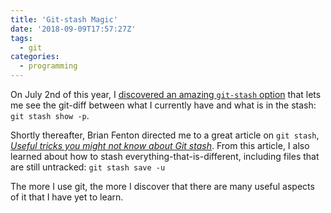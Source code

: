 ```yaml
---
title: 'Git-stash Magic'
date: '2018-09-09T17:57:27Z'
tags:
  - git
categories:
  - programming
---
```


On July 2nd of this year, I [discovered an amazing `git-stash` option](https://twitter.com/eric_poe/status/1013859363067449345) that lets me see the git-diff between what I currently have and what is in the stash: `git stash show -p`.

Shortly thereafter, Brian Fenton directed me to a great article on `git stash`, _[Useful tricks you might not know about Git stash](https://dev.to/srebalaji/useful-tricks-you-might-not-know-about-git-stash-117e)_. From this article, I also learned about how to stash everything-that-is-different, including files that are still untracked: `git stash save -u`

The more I use git, the more I discover that there are many useful aspects of it that I have yet to learn.
